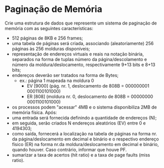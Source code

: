 # Paginação de Memória
Crie uma estrutura de dados que represente um sistema de paginação de memória com as seguintes características:
- 512 páginas de 8KB e 256 frames;
- uma tabela de páginas será criada, associando (aleatoriamente) 256 páginas às 256 molduras disponíveis;
- representação de endereços virtuais e reais na notação binária, separados na forma de tuplas número da página/descolamento e número da moldura/deslocamento, respectivamente 9+13 bits e 8+13 bits;
- endereços deverão ser tratados na forma de Bytes;
  - ex.: página 1 mapeada na moldura 0
    - EV [9000] (pág. nr. 1, deslocamento de 808B = 000000001 0001100101000)
    - ER [808] (moldura nr. 0, deslocamento de 808B = 00000000 0001100101000)
- os processos podem "acessar" 4MB e o sistema disponibiliza 2MB de memória física.
Após:
- uma entrada será fornecida definindo a quantidade de endereços (N);
- em seguida, serão criados N endereços aleatórios (EV) entre 0 e 4194303;
- como saída, fornecerá a localização na tabela de páginas na forma nr. da página/deslocamento em decimal e binário e o respectivo endereço físico (ER) na forma nr.da moldura/deslocamento em decimal e binário, quando houver. Caso contrário, informar que houve PF.
- sumarizar a taxa de acertos (hit ratio) e a taxa de page faults (miss ratio).
